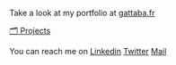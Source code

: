Take a look at my portfolio at <a href="https://www.gattaba.fr/" target="_blank">gattaba.fr</a>

[🗂️ Projects](https://www.gattaba.fr/projects) 

You can reach me on [Linkedin](https://www.linkedin.com/in/gattaba) [Twitter](https://x.com/spacialkid) [Mail](mailto:gatta.code@gmail.com)
